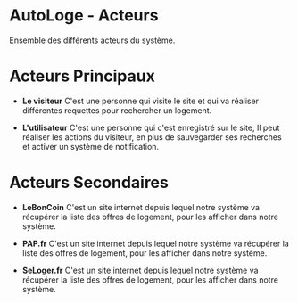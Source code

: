 AutoLoge - Acteurs
=======

Ensemble des différents acteurs du système.

# Acteurs Principaux

- **Le visiteur**
C'est une personne qui visite le site et qui va réaliser différentes requettes pour rechercher un logement.

- **L'utilisateur**
C'est une personne qui c'est enregistré sur le site, Il peut réaliser les actions du visiteur, en plus de sauvegarder ses recherches et activer un système de notification.

# Acteurs Secondaires

- **LeBonCoin**
C'est un site internet depuis lequel notre système va récupérer la liste des offres de logement, pour les afficher dans notre système.

- **PAP.fr**
C'est un site internet depuis lequel notre système va récupérer la liste des offres de logement, pour les afficher dans notre système.

- **SeLoger.fr**
C'est un site internet depuis lequel notre système va récupérer la liste des offres de logement, pour les afficher dans notre système.
